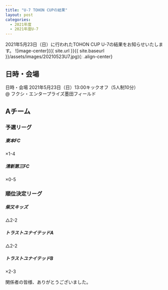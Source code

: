 ```yaml
---
title: "U-7 TOHON CUPの結果"
layout: post
categories:
  - 2021年度
  - 2021年度U-7
---
```


2021年5月23日（日）に行われたTOHON CUP U-7の結果をお知らせいたします。
![image-center]({{ site.url }}{{ site.baseurl }}/assets/images/20210523U7.jpg){: .align-center}

## 日時・会場

日時・会場
2021年5月23日（日）13:00キックオフ（5人制10分）  
@ フクシ・エンタープライズ墨田フィールド

## Aチーム

### 予選リーグ

##### 東本FC
×1-4

##### 清新第三FC
×0-5

### 順位決定リーグ

##### 柴又キッズ
△2-2

##### トラストユナイテッドA
△2-2

##### トラストユナイテッドB
×2-3

関係者の皆様、ありがとうございました。

